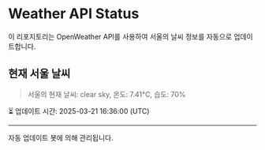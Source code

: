 
# Weather API Status

이 리포지토리는 OpenWeather API를 사용하여 서울의 날씨 정보를 자동으로 업데이트합니다.

## 현재 서울 날씨
> 서울의 현재 날씨: clear sky, 온도: 7.41°C, 습도: 70%

⏳ 업데이트 시간: 2025-03-21 16:36:00 (UTC)

---
자동 업데이트 봇에 의해 관리됩니다.
